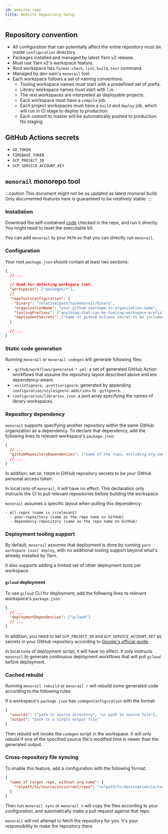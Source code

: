 ```yaml
---
id: website-repo
title: Website Repository Setup
---
```


## Repository convention

- All configuration that can potentially affect the entire repository must be inside `configuration`
  directory.
- Packages installed and managed by latest Yarn v2 release.
- Must use Yarn v2's workspace feature.
- Root workspace has `format:check`, `lint`, `build`, `test` command.
- Managed by dev-sam's `monorail` tool.
- Each workspace follows a set of naming conventions.
  - Tooling workspace names must start with a predefined set of prefix.
  - Library workspace names must start with `lib-`
  - The rest workspaces are interpreted as deployable projects.
  - Each workspace must have a `compile` job.
  - Each project workspaces must have a `build` and `deploy` job, which will run in CI stage to
    deploy to production.
  - Each commit to master will be automatically pushed to production. No staging.

## GitHub Actions secrets

- `GH_TOKEN`
- `FIREBASE_TOKEN`
- `GCP_PROJECT_ID`
- `GCP_SERVICE_ACCOUNT_KEY`

## `monorail` monorepo tool

<!-- prettier-ignore-start -->
:::caution
This document might not be as updated as latest monorail build. Only documented features
here is guaranteed to be _relatively_ stable.
:::
<!-- prettier-ignore-end -->

### Installation

Download the self-contained
[code](https://github.com/SamChou19815/website/blob/master/packages/monorail/bin/monorail) checked
in the repo, and run it directly. You might need to reset the executable bit.

You can add `monorail` to your `PATH` so that you can directly run `monorail`.

### Configuration

Your root `package.json` should contain at least two sections:

```json
{
  // ...

  // Used for detecting workspace root.
  "workspaces": ["packages/*"],
  //
  "repoToolsConfiguration": {
    "binary": "relative/path/to/monorail/binary",
    "organizationName": "your-github-username-or-organization-name",
    "toolingPrefixes": ["anything-that-can-be-tooling-workspace-prefix"],
    "deploymentSecrets": ["name of github actions secret to be included as env-var in CD"]
  }

  // ...
}
```

### Static code generation

Running `monorail` or `monorail codegen` will generate following files:

- `.github/workflows/generated-*.yml`: a set of generated GitHub Action workflows that assume the
  repository layout described above and are dependency-aware.
- `.eslintignore`, `.prettierignore`: generated by appending `configuration/styleignore.additions`
  to `.gitignore`.
- `configuration/libraries.json`: a json array specifying the names of library workspaces.

### Repository dependency

`monorail` supports specifying another repository within the same GitHub organization as a
dependency. To declare that dependency, add the following lines to relevant workspace's
`package.json`:

```json
{
  // ...
  "githubRepositoryDependencies": ["name of the repo, excluding org name."]
  // ...
}
```

In addition, set `GH_TOKEN` in GitHub repository secrets to be your GitHub personal access token.

In local runs of `monorail`, it will have no effect. This declaration only instructs the CI to pull
relevant repositories before building the workspace.

`monorail` assumes a specific layout when pulling this dependency:

```console
- all-repos (name is irrelevant)
  - your-repository (same as the repo name on GitHub)
  - dependency-repository (same as the repo name on GitHub)
```

### Deployment tooling support

By default, `monorail` assumes that deployment is done by running `yarn workspace [xxx] deploy`,
with no additional tooling support beyond what's already installed by Yarn.

It also supports adding a limited set of other deployment tools per workspace.

#### `gcloud` deployment

To use `gcloud` CLI for deployment, add the following lines to relevant workspace's `package.json`:

```json
{
  // ...
  "deploymentDependencies": ["gcloud"]
  // ...
}
```

In addition, you need to set `GCP_PROJECT_ID` and `GCP_SERVICE_ACCOUNT_KEY` as secrets in your
GitHub repository according to
[Google's official guide](https://github.com/GoogleCloudPlatform/github-actions/blob/master/setup-gcloud/README.md).

In local runs of deployment script, it will have no effect. It only instructs `monorail` to generate
continuous deployment workflows that will pull `gcloud` before deployment.

### Cached rebuild

Running `monorail rebuild` or `monorail r` will rebuild some generated code according to the
following rules:

If a workspace's `package.json` has `codegenConfiguration` with the format:

```json
{
  "sources": ["path to source directory", "or path to source file"],
  "output": "path to a single output file"
}
```

Then rebuild will invoke the `codegen` script in the workspace. It will only rebuild if one of the
specified source file's modified time is newer than the generated output.

### Cross-repository file syncing

To enable this feature, add a configuration with the following format:

```json title="configuration/sync-configuration.json"
{
  "name of target repo, without org name": {
    "relpath/to/source/in/current/repo": "relpath/to/destination/in/target/repo"
  }
}
```

Then run `monorail sync` or `monorail s` will copy the files according to your configuration, and
automatically make a pull request against that repo.

`monorail` will not attempt to fetch the repository for you. It's your responsibility to make the
repository there.
